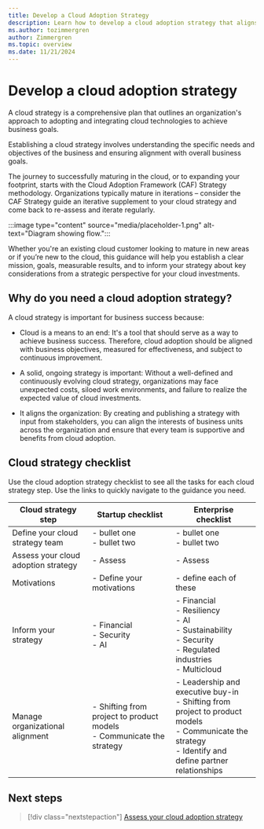 ```yaml
---
title: Develop a Cloud Adoption Strategy
description: Learn how to develop a cloud adoption strategy that aligns with your business goals.
ms.author: tozimmergren
author: Zimmergren
ms.topic: overview
ms.date: 11/21/2024
---
```


# Develop a cloud adoption strategy

A cloud strategy is a comprehensive plan that outlines an organization's approach to adopting and integrating cloud technologies to achieve business goals.

Establishing a cloud strategy involves understanding the specific needs and objectives of the business and ensuring alignment with overall business goals.

The journey to successfully maturing in the cloud, or to expanding your footprint, starts with the Cloud Adoption Framework (CAF) Strategy methodology. Organizations typically mature in iterations – consider the CAF Strategy guide an iterative supplement to your cloud strategy and come back to re-assess and iterate regularly.

:::image type="content" source="media/placeholder-1.png" alt-text="Diagram showing flow.":::

Whether you're an existing cloud customer looking to mature in new areas or if you’re new to the cloud, this guidance will help you establish a clear mission, goals, measurable results, and to inform your strategy about key considerations from a strategic perspective for your cloud investments.

## Why do you need a cloud adoption strategy?

A cloud strategy is important for business success because:

- Cloud is a means to an end: It's a tool that should serve as a way to achieve business success. Therefore, cloud adoption should be aligned with business objectives, measured for effectiveness, and subject to continuous improvement.  

- A solid, ongoing strategy is important: Without a well-defined and continuously evolving cloud strategy, organizations may face unexpected costs, siloed work environments, and failure to realize the expected value of cloud investments.

- It aligns the organization: By creating and publishing a strategy with input from stakeholders, you can align the interests of business units across the organization and ensure that every team is supportive and benefits from cloud adoption.

## Cloud strategy checklist

Use the cloud adoption strategy checklist to see all the tasks for each cloud strategy step. Use the links to quickly navigate to the guidance you need.

| Cloud strategy step                 | Startup checklist                                                        | Enterprise checklist                                                                                                                                           |
|-------------------------------------|--------------------------------------------------------------------------|----------------------------------------------------------------------------------------------------------------------------------------------------------------|
| Define your cloud strategy team     | - bullet one <br>- bullet two                                            | - bullet one <br>- bullet two                                                                                                                                  |
| Assess your cloud adoption strategy | - Assess                                                                 | - Assess                                                                                                                                                       |
| Motivations                         | - Define your motivations                                                | - define each of these                                                                                                                                         |
| Inform your strategy                | - Financial <br>- Security <br>- AI                                      | - Financial <br>- Resiliency <br>- AI <br> - Sustainability <br>- Security <br>- Regulated industries <br> - Multicloud                                        |
| Manage organizational alignment     | - Shifting from project to product models <br>- Communicate the strategy | - Leadership and executive buy-in <br>- Shifting from project to product models <br>- Communicate the strategy <br>- Identify and define partner relationships |

## Next steps

> [!div class="nextstepaction"]
> [Assess your cloud adoption strategy](assessment.md)
